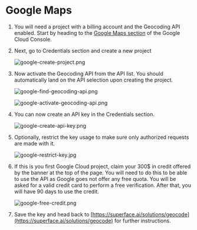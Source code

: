 # Google Maps

1. You will need a project with a billing account and the Geocoding API enabled. Start by heading to the [Google Maps section](https://console.cloud.google.com/project/_/google/maps-apis/credentials) of the Google Cloud Console.
2. Next, go to Credentials section and create a new project 
    
    ![google-create-project.png](/img/tutorials/getting-api-keys/google-create-project.png)
    
3. Now activate the Geocoding API from the API list. You should automatically land on the API selection upon creating the project.
    
    ![google-find-geocoding-api.png](/img/tutorials/getting-api-keys/google-find-geocoding-api.png)
    
    ![google-activate-geocoding-api.png](/img/tutorials/getting-api-keys/google-activate-geocoding-api.png)
    
4. You can now create an API key in the Credentials section.
    
    ![google-create-api-key.png](/img/tutorials/getting-api-keys/google-create-api-key.png)
    
5. Optionally, restrict the key usage to make sure only authorized requests are made with it.
    
    ![google-restrict-key.jpg](/img/tutorials/getting-api-keys/google-restrict-key.jpg)
    
6. If this is you first Google Cloud project, claim your 300$ in credit offered by the banner at the top of the page. You will need to do this to be able to use the API as Google goes not offer any free quota. You will be asked for a valid credit card to perform a free verification. After that, you will have 90 days to use the credit.
    
    ![google-free-credit.png](/img/tutorials/getting-api-keys/google-free-credit.png)
    
7. Save the key and head back to [https://superface.ai/solutions/geocode](https://superface.ai/solutions/geocode) for further instructions.